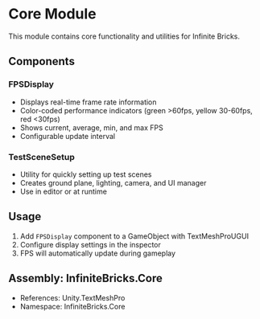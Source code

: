 # Core Module

This module contains core functionality and utilities for Infinite Bricks.

## Components

### FPSDisplay
- Displays real-time frame rate information
- Color-coded performance indicators (green >60fps, yellow 30-60fps, red <30fps)
- Shows current, average, min, and max FPS
- Configurable update interval

### TestSceneSetup
- Utility for quickly setting up test scenes
- Creates ground plane, lighting, camera, and UI manager
- Use in editor or at runtime

## Usage

1. Add `FPSDisplay` component to a GameObject with TextMeshProUGUI
2. Configure display settings in the inspector
3. FPS will automatically update during gameplay

## Assembly: InfiniteBricks.Core
- References: Unity.TextMeshPro
- Namespace: InfiniteBricks.Core